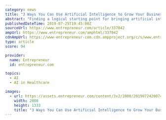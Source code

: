 ```yaml
---
category: news
title: "3 Ways You Can Use Artificial Intelligence to Grow Your Business Right Now"
abstract: "Finding a logical starting point for bringing artificial intelligence integration into your marketing strategy is intimidating, no matter what your budget looks like. However, for the SMB and startup entrepreneur without the wiggle room to experiment ..."
publishedDateTime: 2019-07-25T19:45:00Z
sourceUrl: https://www.entrepreneur.com/article/337042
ampUrl: https://www.entrepreneur.com/amphtml/337042
cdnAmpUrl: https://www-entrepreneur-com.cdn.ampproject.org/c/s/www.entrepreneur.com/amphtml/337042
type: article
score: 94

provider:
  name: Entrepreneur
  id: entrepreneur.com

topics:
  - AI
  - AI in Healthcare

images:
  - url: https://assets.entrepreneur.com/content/3x2/2000/20190724200744-GettyImages-968680670.jpeg
    width: 2000
    height: 1333
    title: "3 Ways You Can Use Artificial Intelligence to Grow Your Business Right Now"
---
```

